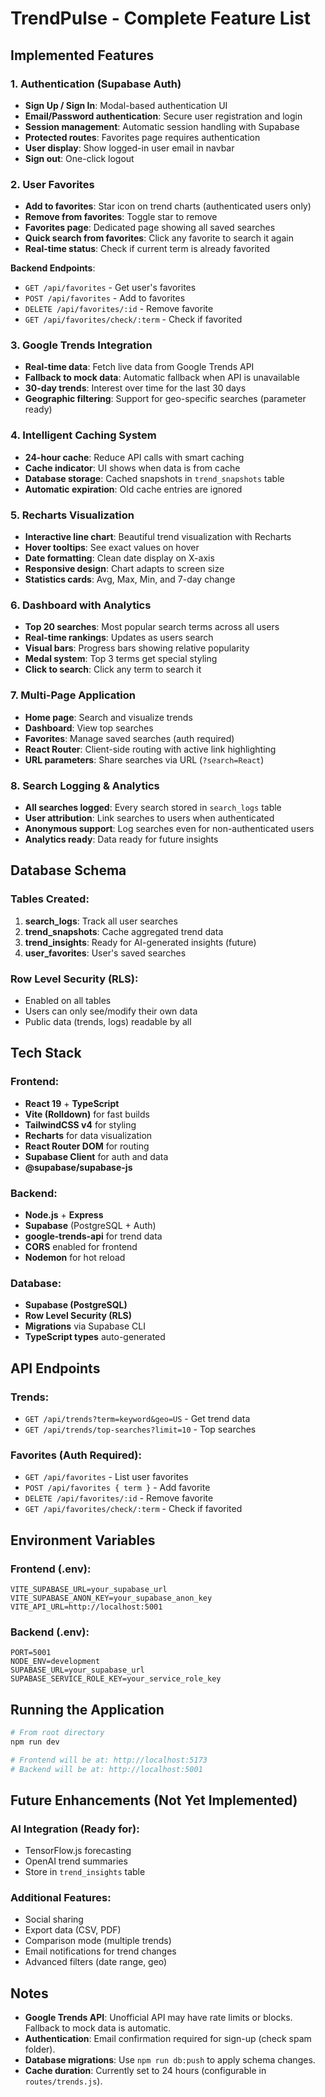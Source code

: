 # TrendPulse - Complete Feature List

## Implemented Features

### 1. Authentication (Supabase Auth)
- **Sign Up / Sign In**: Modal-based authentication UI
- **Email/Password authentication**: Secure user registration and login
- **Session management**: Automatic session handling with Supabase
- **Protected routes**: Favorites page requires authentication
- **User display**: Show logged-in user email in navbar
- **Sign out**: One-click logout

### 2. User Favorites
- **Add to favorites**: Star icon on trend charts (authenticated users only)
- **Remove from favorites**: Toggle star to remove
- **Favorites page**: Dedicated page showing all saved searches
- **Quick search from favorites**: Click any favorite to search it again
- **Real-time status**: Check if current term is already favorited

**Backend Endpoints**:
- `GET /api/favorites` - Get user's favorites
- `POST /api/favorites` - Add to favorites
- `DELETE /api/favorites/:id` - Remove favorite
- `GET /api/favorites/check/:term` - Check if favorited

### 3. Google Trends Integration
- **Real-time data**: Fetch live data from Google Trends API
- **Fallback to mock data**: Automatic fallback when API is unavailable
- **30-day trends**: Interest over time for the last 30 days
- **Geographic filtering**: Support for geo-specific searches (parameter ready)

### 4. Intelligent Caching System
- **24-hour cache**: Reduce API calls with smart caching
- **Cache indicator**: UI shows when data is from cache
- **Database storage**: Cached snapshots in `trend_snapshots` table
- **Automatic expiration**: Old cache entries are ignored

### 5. Recharts Visualization
- **Interactive line chart**: Beautiful trend visualization with Recharts
- **Hover tooltips**: See exact values on hover
- **Date formatting**: Clean date display on X-axis
- **Responsive design**: Chart adapts to screen size
- **Statistics cards**: Avg, Max, Min, and 7-day change

### 6. Dashboard with Analytics
- **Top 20 searches**: Most popular search terms across all users
- **Real-time rankings**: Updates as users search
- **Visual bars**: Progress bars showing relative popularity
- **Medal system**: Top 3 terms get special styling
- **Click to search**: Click any term to search it

### 7. Multi-Page Application
- **Home page**: Search and visualize trends
- **Dashboard**: View top searches
- **Favorites**: Manage saved searches (auth required)
- **React Router**: Client-side routing with active link highlighting
- **URL parameters**: Share searches via URL (`?search=React`)

### 8. Search Logging & Analytics
- **All searches logged**: Every search stored in `search_logs` table
- **User attribution**: Link searches to users when authenticated
- **Anonymous support**: Log searches even for non-authenticated users
- **Analytics ready**: Data ready for future insights

## Database Schema

### Tables Created:
1. **search_logs**: Track all user searches
2. **trend_snapshots**: Cache aggregated trend data
3. **trend_insights**: Ready for AI-generated insights (future)
4. **user_favorites**: User's saved searches

### Row Level Security (RLS):
- Enabled on all tables
- Users can only see/modify their own data
- Public data (trends, logs) readable by all

## Tech Stack

### Frontend:
- **React 19** + **TypeScript**
- **Vite (Rolldown)** for fast builds
- **TailwindCSS v4** for styling
- **Recharts** for data visualization
- **React Router DOM** for routing
- **Supabase Client** for auth and data
- **@supabase/supabase-js**

### Backend:
- **Node.js** + **Express**
- **Supabase** (PostgreSQL + Auth)
- **google-trends-api** for trend data
- **CORS** enabled for frontend
- **Nodemon** for hot reload

### Database:
- **Supabase (PostgreSQL)**
- **Row Level Security (RLS)**
- **Migrations** via Supabase CLI
- **TypeScript types** auto-generated

## API Endpoints

### Trends:
- `GET /api/trends?term=keyword&geo=US` - Get trend data
- `GET /api/trends/top-searches?limit=10` - Top searches

### Favorites (Auth Required):
- `GET /api/favorites` - List user favorites
- `POST /api/favorites { term }` - Add favorite
- `DELETE /api/favorites/:id` - Remove favorite
- `GET /api/favorites/check/:term` - Check if favorited

## Environment Variables

### Frontend (.env):
```
VITE_SUPABASE_URL=your_supabase_url
VITE_SUPABASE_ANON_KEY=your_supabase_anon_key
VITE_API_URL=http://localhost:5001
```

### Backend (.env):
```
PORT=5001
NODE_ENV=development
SUPABASE_URL=your_supabase_url
SUPABASE_SERVICE_ROLE_KEY=your_service_role_key
```

## Running the Application

```bash
# From root directory
npm run dev

# Frontend will be at: http://localhost:5173
# Backend will be at: http://localhost:5001
```

## Future Enhancements (Not Yet Implemented)

### AI Integration (Ready for):
- TensorFlow.js forecasting
- OpenAI trend summaries
- Store in `trend_insights` table

### Additional Features:
- Social sharing
- Export data (CSV, PDF)
- Comparison mode (multiple trends)
- Email notifications for trend changes
- Advanced filters (date range, geo)

## Notes

- **Google Trends API**: Unofficial API may have rate limits or blocks. Fallback to mock data is automatic.
- **Authentication**: Email confirmation required for sign-up (check spam folder).
- **Database migrations**: Use `npm run db:push` to apply schema changes.
- **Cache duration**: Currently set to 24 hours (configurable in `routes/trends.js`).
